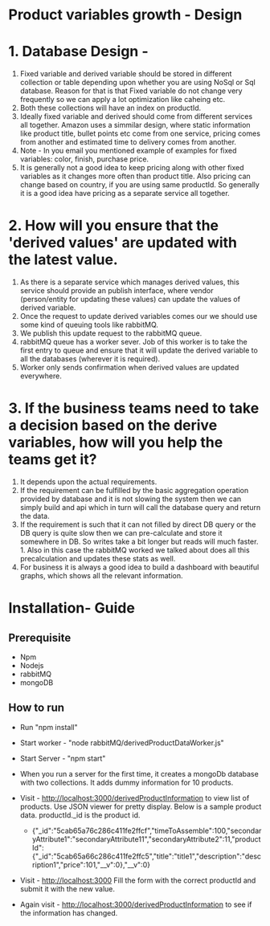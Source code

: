 # Product variables growth - Design

# 1. Database Design -
  1. Fixed variable and derived variable should be stored in different collection or table depending upon whether you are using NoSql or Sql database. Reason for that is that Fixed variable do not change very frequently so we can apply a lot optimization like caheing etc.
  2. Both these collections will have an index on productId.
  3. Ideally fixed variable and derived should come from different services all together. Amazon uses a simmilar design, where static information like product title, bullet points etc come from one service, pricing comes from another and estimated time to delivery comes from another.
  4. Note - In you email you mentioned example of examples for fixed variables: color, finish, purchase price.
  5. It is generally not a good idea to keep pricing along with other fixed variables as it changes more often than product title. Also pricing can change based on country, if you are using same productId. So generally it is a good idea have pricing as a separate service all together.

# 2. How will you ensure that the &#39;derived values&#39; are updated with the latest value.
  1. As there is a separate service which manages derived values, this service should provide an publish interface, where vendor (person/entity for updating these values) can update the values of derived variable.
  2. Once the request to update derived variables comes our we should use some kind of queuing tools like rabbitMQ.
  3. We publish this update request to the rabbitMQ queue.
  4. rabbitMQ queue has a worker sever. Job of this worker is to take the first entry to queue and ensure that it will update the derived variable to all the databases (wherever it is required).
  5. Worker only sends confirmation when derived values are updated everywhere.

# 3. If the business teams need to take a decision based on the derive variables, how will you help the teams get it?
  1. It depends upon the actual requirements.
  2. If the requirement can be fulfilled by the basic aggregation operation provided by  database and it is not slowing the system then we can simply build and api which in turn will call the database query and return the data.
  3. If the requirement is such that it can not filled by direct DB query or the DB query is quite slow then we can pre-calculate and store it somewhere in DB. So writes take a bit longer but reads will much faster.
    1. Also in this case the rabbitMQ worked we talked about does all this precalculation and updates these stats as well.
  4. For business it is always a good idea to build a dashboard with beautiful graphs, which shows all the relevant information.



# Installation- Guide

## Prerequisite

- Npm
- Nodejs
- rabbitMQ
- mongoDB

## How to run

- Run &quot;npm install&quot;
- Start worker - &quot;node rabbitMQ/derivedProductDataWorker.js&quot;
- Start Server - &quot;npm start&quot;
- When you run a server for the first time, it creates a mongoDb database with two collections. It adds dummy information for 10 products.
- Visit - [http://localhost:3000/derivedProductInformation](http://localhost:3000/derivedProductInformation) to view list of products. Use JSON viewer for pretty display. Below is a sample product data.  productId._id is the product id.
  - {&quot;\_id&quot;:&quot;5cab65a76c286c411fe2ffcf&quot;,&quot;timeToAssemble&quot;:100,&quot;secondaryAttribute1&quot;:&quot;secondaryAttribute11&quot;,&quot;secondaryAttribute2&quot;:11,&quot;productId&quot;:{&quot;\_id&quot;:&quot;5cab65a66c286c411fe2ffc5&quot;,&quot;title&quot;:&quot;title1&quot;,&quot;description&quot;:&quot;description1&quot;,&quot;price&quot;:101,&quot;\_\_v&quot;:0},&quot;\_\_v&quot;:0}

- Visit -  [http://localhost:3000](http://localhost:3000/) Fill the form with the correct productId and submit it with the new value.
- Again visit - [http://localhost:3000/derivedProductInformation](http://localhost:3000/derivedProductInformation) to see if the information has changed.

